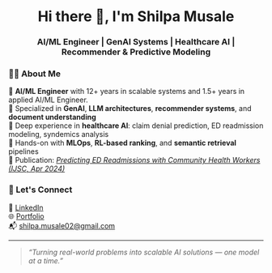 <!-- README.md for https://github.com/ishi3012 -->

<h1 align="center">Hi there 👋, I'm Shilpa Musale</h1>
<h3 align="center">AI/ML Engineer | GenAI Systems | Healthcare AI | Recommender & Predictive Modeling</h3>

### 👩‍💻 About Me

🔹 **AI/ML Engineer** with 12+ years in scalable systems and 1.5+ years in applied AI/ML Engineer.  
🔹 Specialized in **GenAI**, **LLM architectures**, **recommender systems**, and **document understanding**  
🔹 Deep experience in **healthcare AI**: claim denial prediction, ED readmission modeling, syndemics analysis  
🔹 Hands-on with **MLOps**, **RL-based ranking**, and **semantic retrieval** pipelines  
🔹 Publication: *[Predicting ED Readmissions with Community Health Workers (IJSC, Apr 2024)](https://www.researchgate.net/publication/379475084_Leveraging_community_health_workers_for_predicting_emergency_department_readmissions)*

### 🤝 Let's Connect

💼 [LinkedIn](https://linkedin.com/in/shilpamusale)  
🌐 [Portfolio](https://ishi3012.github.io/ishi-ai/)  
📬 shilpa.musale02@gmail.com

---
> *“Turning real-world problems into scalable AI solutions — one model at a time.”*
